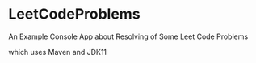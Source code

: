 # LeetCodeProblems
An Example Console App about Resolving of Some Leet Code Problems

which uses Maven and JDK11
